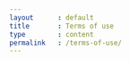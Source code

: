 ```yaml
---
layout      : default
title       : Terms of use
type        : content
permalink   : /terms-of-use/
---
```

